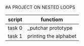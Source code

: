 #A PROJECT ON NESTED LOOPS


| script | functiom |
| ------ | --------- |
| task 0 | _putchar prototype |
| task 1 | printing the alphabet |
